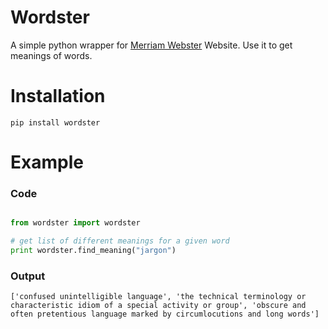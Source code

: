 
Wordster
====

A simple python wrapper for [Merriam Webster](https://www.merriam-webster.com/) Website. Use it to get meanings of words.


Installation
============

```
pip install wordster
```


Example
=======

### Code

```python

from wordster import wordster

# get list of different meanings for a given word
print wordster.find_meaning("jargon")
```    
   
### Output

```
['confused unintelligible language', 'the technical terminology or characteristic idiom of a special activity or group', 'obscure and often pretentious language marked by circumlocutions and long words']
```


    